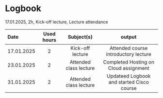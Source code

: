 # Logbook

17.01.2025, 2h, Kick-off lecture, Lecture attendance

| Date  | Used hours | Subject(s) |  output |
| :---         |     :---:      |     :---:      |     :---:      |
| 17.01.2025 | 2 | Kick-off lecture  | Attended course introductory lecture  |
| 23.01.2025 | 2 | Attended class lecture | Completed Hosting on Cloud assignment  |
| 31.01.2025 | 2 | Attended class lecture | Updateed Logbook and started Cisco course |
